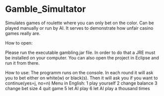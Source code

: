 # Gamble_Simultator
Simulates games of roulette where you can only bet on the color. Can be played manually or run by AI.
It serves to demonstrate how unfair casino games really are. 

How to open: 

  Please run the executable gambling.jar file. In order to do that a JRE must be installed on your computer. 
  You can also open the project in Eclipse and run it from there. 
  
How to use: 
  The programm runs on the console. 
  In each round it will ask you to bet either on white(w) or black(s).
  Then it will ask you if you want to continue(yes=j, no=n)
  Menu in English: 1 play yourself
                   2 change balance
                   3 change bet size
                   4 quit game
                   5 let AI play
                   6 let AI play a thousand times

